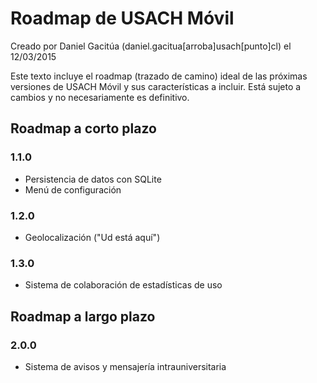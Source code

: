 # Roadmap de USACH Móvil

Creado por Daniel Gacitúa (daniel.gacitua[arroba]usach[punto]cl) el 12/03/2015

Este texto incluye el roadmap (trazado de camino) ideal de las próximas versiones de USACH Móvil y sus características a incluir. Está sujeto a cambios y no necesariamente es definitivo.

## Roadmap a corto plazo

### 1.1.0

* Persistencia de datos con SQLite
* Menú de configuración

### 1.2.0

* Geolocalización ("Ud está aquí")

### 1.3.0

* Sistema de colaboración de estadísticas de uso

## Roadmap a largo plazo

### 2.0.0

* Sistema de avisos y mensajería intrauniversitaria